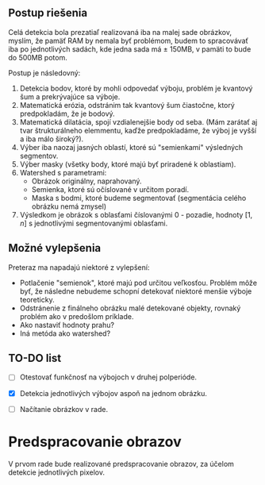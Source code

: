 ## Postup riešenia
Celá detekcia bola prezatiaľ realizovaná iba na malej sade obrázkov, myslím, že pamäť RAM by nemala byť problémom, budem to spracovávať iba po jednotlivých sadách, kde jedna sada má $\pm$ 150MB, v pamäti to bude do 500MB potom.

Postup je následovný:

1. Detekcia bodov, ktoré by mohli odpovedať výboju, problém je kvantový šum a prekrývajúce sa výboje.
2. Matematická erózia, odstránim tak kvantový šum čiastočne, ktorý predpokladám, že je bodový.
3. Matematická dilatácia, spojí vzdialenejšie body od seba. (Mám zarátať aj tvar štrukturálneho elemmentu, kaďže predpokladáme, že výboj je vyšší a iba málo široký?).
4. Výber iba naozaj jasných oblastí, ktoré sú "semienkami" výsledných segmentov.
5. Výber masky (všetky body, ktoré majú byť priradené k oblastiam).
6. Watershed s parametrami:
    * Obrázok originálny, naprahovaný.
    * Semienka, ktoré sú očíslované v určitom poradí.
    * Maska s bodmi, ktoré budeme segmentovať (segmentácia celého obrázku nemá zmysel)
7. Výsledkom je obrázok s oblasťami číslovanými 0 - pozadie, hodnoty $\left[1,n\right]$ s jednotlivými segmentovanými oblasťami.



## Možné vylepšenia
Preteraz ma napadajú niektoré z vylepšení:

* Potlačenie "semienok", ktoré majú pod určitou veľkosťou. Problém môže byť, že následne nebudeme schopní detekovať niektoré menšie výboje teoreticky.
* Odstránenie z finálneho obrázku malé detekované objekty, rovnaký problém ako v predošlom príklade.
* Ako nastaviť hodnoty prahu?
* Iná metóda ako watershed?



## TO-DO list
   - [ ] Otestovať funkčnosť na výbojoch v druhej polperióde.
   - [x] Detekcia jednotlivých výbojov aspoň na jednom obrázku.
   - [ ] Načítanie obrázkov v rade.


# Predspracovanie obrazov
V prvom rade bude realizované predspracovanie obrazov, za účelom detekcie jednotlivých pixelov.

